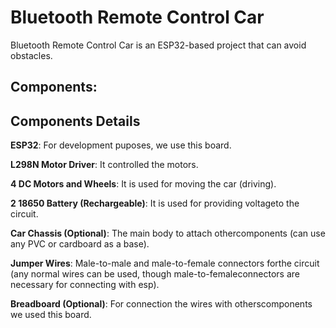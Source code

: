 # Bluetooth Remote Control Car
Bluetooth Remote Control Car is an ESP32-based project that can avoid obstacles.

## Components:

## Components Details  

**ESP32**: For development puposes, we use this board.  

**L298N Motor Driver**: It controlled the motors.  

**4 DC Motors and Wheels**: It is used for moving the car (driving).  

**2 18650 Battery (Rechargeable)**: It is used for providing voltageto the circuit.

**Car Chassis (Optional)**: The main body to attach othercomponents (can use any PVC or cardboard as a base).

**Jumper Wires**: Male-to-male and male-to-female connectors forthe circuit (any normal wires can be used, though male-to-femaleconnectors are necessary for connecting with esp).

**Breadboard (Optional)**: For connection the wires with otherscomponents we used this board.

